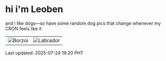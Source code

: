 # hi i'm Leoben

and i like dogs—so have some random dog pics that change whenever my CRON feels like it

|  |  |
|--------|----------|
| ![Borzoi](https://random-dog-vercel.vercel.app/api/random-borzoi?v=1753356011) | ![Labrador](https://random-dog-vercel.vercel.app/api/random-labrador?v=1753356011) |

Last updated: 2025-07-24 19:20 PHT
